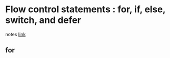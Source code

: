 # Flow control statements : for, if, else, switch, and defer
notes [link](https://go.dev/tour/flowcontrol/1)

## for